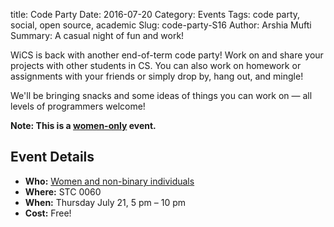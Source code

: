 title: Code Party 
Date: 2016-07-20
Category: Events
Tags: code party, social, open source, academic 
Slug: code-party-S16
Author: Arshia Mufti
Summary: A casual night of fun and work!

WiCS is back with another end-of-term code party! Work on and share your
projects with other students in CS. You can also work on homework or assignments
with your friends or simply drop by, hang out, and mingle!

We'll be bringing snacks and some ideas of things you can work on &mdash; all
levels of programmers welcome!

**Note: This is a [women-only]({filename}/pages/faq.md) event.**

## Event Details ##

+ **Who:** [Women and non-binary individuals]({filename}/pages/faq.md)
+ **Where:** STC 0060
+ **When:** Thursday July 21, 5 pm &ndash; 10 pm
+ **Cost:** Free!
